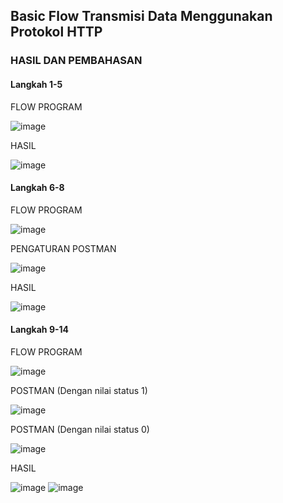 ## Basic Flow Transmisi Data Menggunakan Protokol HTTP

### HASIL DAN PEMBAHASAN
#### Langkah 1-5
FLOW PROGRAM

![image](https://github.com/sekarnaa/sistem-embedded-new/assets/150989006/302ee753-5db8-40a1-b5c7-1777fd6e5919)

HASIL

![image](https://github.com/sekarnaa/sistem-embedded-new/assets/150989006/b93936a9-f7af-4db9-8c75-a7d6cf580167)

#### Langkah 6-8
FLOW PROGRAM

![image](https://github.com/sekarnaa/sistem-embedded-new/assets/150989006/28fdef66-33fc-45a7-b7fc-d0f821928778)

PENGATURAN POSTMAN

![image](https://github.com/sekarnaa/sistem-embedded-new/assets/150989006/ff972a9b-b069-47f4-bd90-c0e923d405a9)

HASIL

![image](https://github.com/sekarnaa/sistem-embedded-new/assets/150989006/4483d502-b89a-4dfd-a102-c0567c0ecfd8)

#### Langkah 9-14
FLOW PROGRAM

![image](https://github.com/sekarnaa/sistem-embedded-new/assets/150989006/1562a851-6175-4b72-82b4-69b9d732073e)

POSTMAN (Dengan nilai status 1)

![image](https://github.com/sekarnaa/sistem-embedded-new/assets/150989006/b10e3aa7-6a3e-4287-a748-32d8efe39a0c)

POSTMAN (Dengan nilai status 0)

![image](https://github.com/sekarnaa/sistem-embedded-new/assets/150989006/2e396440-4e8c-4e0c-9ef7-36b959eb62fc)

HASIL

![image](https://github.com/sekarnaa/sistem-embedded-new/assets/150989006/40d2d20c-c9d0-47b9-a12d-edaebbe31e9c)
![image](https://github.com/sekarnaa/sistem-embedded-new/assets/150989006/04f0af76-5372-49cb-a7c6-f9c3b2fc99de)
